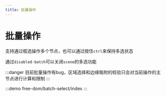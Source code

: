 ```yaml
---
title: 批量操作
---
```


# 批量操作

支持通过框选操作多个节点，也可以通过按住`ctrl`来保持多选状态

通过`disabled-batch`可以关闭`scene`的多选功能

:::danger
目前批量操作有bug，区域选择和边缘吸附的校验只会对当前操作的主节点进行计算和限制
:::

:::demo
free-dom/batch-select/index
:::